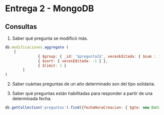 # Entrega 2 - MongoDB
## Consultas
1. Saber qué pregunta se modificó más.
```js
db.modificaciones.aggregate (
	[
               { $group: { _id: '$preguntaId', vecesEditada: { $sum : 1 } } },
               { $sort: { vecesEditada: -1 } },
               { $limit: 1 }                 
        ]
)
```
2. Saber cuántas preguntas de un año determinado son del tipo solidaria. 

3. Saber qué preguntas están habilitadas para responder a partir de una determinada fecha.
```js
db.getCollection('preguntas').find({fechaHoraCreacion: { $gte: new Date((new Date().getTime()-(300000))), $lte: new Date()}})
```
